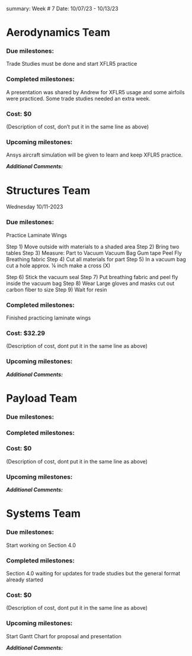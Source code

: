 
​​summary: Week # 7 Date: 10/07/23 - 10/13/23

  

# Aerodynamics Team

### Due milestones: 
Trade Studies must be done and start XFLR5 practice

### Completed milestones:
A presentation was shared by Andrew for XFLR5 usage and some airfoils were practiced. Some trade studies needed an extra week.


### Cost: $0
(Description of cost, don’t put it in the same line as above)

### Upcoming milestones:
Ansys aircraft simulation will be given to learn and keep XFLR5 practice.

***Additional Comments:***

  

# Structures Team
 Wednesday 10/11-2023






### Due milestones:
Practice Laminate Wings

Step 1) Move outside with materials to a shaded area
Step 2) Bring two tables
Step 3) Measure:
Part to Vacuum
Vacuum Bag
Gum tape
Peel Fly
Breathing fabric
Step 4) Cut all materials for part
Step 5) In a vacuum bag cut a hole approx. ¼ inch make a cross (X)


Step 6) Stick the vacuum seal
Step 7) Put breathing fabric and peel fly inside the vacuum bag
Step 8) Wear Large gloves and masks cut out carbon fiber to size
Step 9) Wait for resin

### Completed milestones:
Finished practicing laminate wings
 
### Cost: $32.29
(Description of cost, dont put it in the same line as above)

### Upcoming milestones:

***Additional Comments:***










  

# Payload Team

### Due milestones:

### Completed milestones:

### Cost: $0
(Description of cost, dont put it in the same line as above)

### Upcoming milestones:

***Additional Comments:***

  

# Systems Team

### Due milestones: 
Start working on Section 4.0

### Completed milestones: 
Section 4.0 waiting for updates for trade studies but the general format already started

### Cost: $0
(Description of cost, dont put it in the same line as above)

### Upcoming milestones: 
Start Gantt Chart for proposal and presentation

***Additional Comments:***




